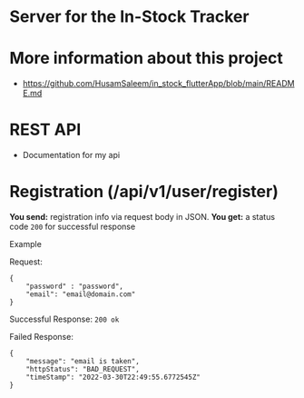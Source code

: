 # Server for the In-Stock Tracker

# More information about this project
- https://github.com/HusamSaleem/in_stock_flutterApp/blob/main/README.md

# REST API
- Documentation for my api

# Registration (/api/v1/user/register)
**You send:** registration info via request body in JSON. **You get:** a status code ```200``` for successful response

Example

Request: 
```
{
    "password" : "password",
    "email": "email@domain.com"
}
```

Successful Response: ```200 ok```

Failed Response:
```
{
    "message": "email is taken",
    "httpStatus": "BAD_REQUEST",
    "timeStamp": "2022-03-30T22:49:55.6772545Z"
}
```
